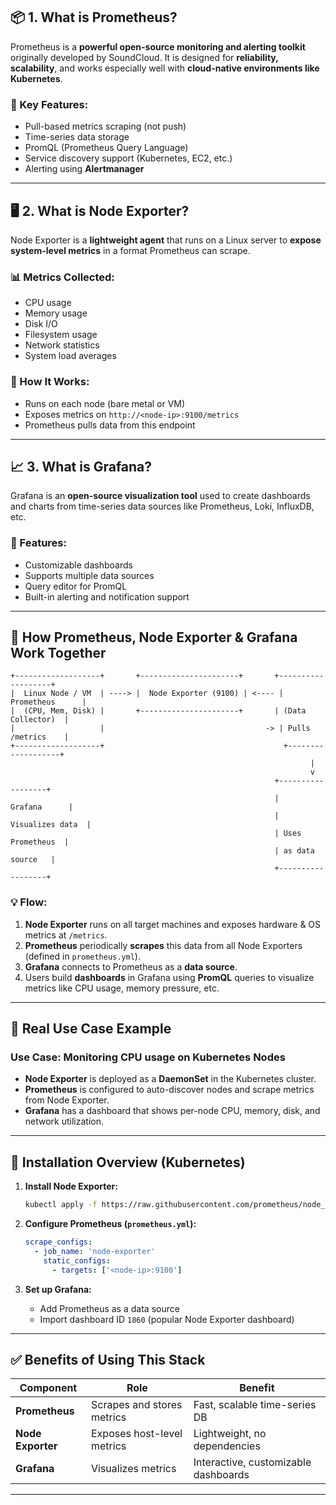 ## 📦 1. What is **Prometheus**?

Prometheus is a **powerful open-source monitoring and alerting toolkit** originally developed by SoundCloud. It is designed for **reliability, scalability**, and works especially well with **cloud-native environments like Kubernetes**.

### 🔧 Key Features:

* Pull-based metrics scraping (not push)
* Time-series data storage
* PromQL (Prometheus Query Language)
* Service discovery support (Kubernetes, EC2, etc.)
* Alerting using **Alertmanager**

---

## 🖥️ 2. What is **Node Exporter**?

Node Exporter is a **lightweight agent** that runs on a Linux server to **expose system-level metrics** in a format Prometheus can scrape.

### 📊 Metrics Collected:

* CPU usage
* Memory usage
* Disk I/O
* Filesystem usage
* Network statistics
* System load averages

### 🧩 How It Works:

* Runs on each node (bare metal or VM)
* Exposes metrics on `http://<node-ip>:9100/metrics`
* Prometheus pulls data from this endpoint

---

## 📈 3. What is **Grafana**?

Grafana is an **open-source visualization tool** used to create dashboards and charts from time-series data sources like Prometheus, Loki, InfluxDB, etc.

### 🎨 Features:

* Customizable dashboards
* Supports multiple data sources
* Query editor for PromQL
* Built-in alerting and notification support

---

## 🔄 How Prometheus, Node Exporter & Grafana Work Together

```plaintext
+-------------------+       +----------------------+       +-------------------+
|  Linux Node / VM  | ----> |  Node Exporter (9100) | <---- |   Prometheus      |
|  (CPU, Mem, Disk) |       +----------------------+       | (Data Collector)  |
|                   |                                    -> | Pulls /metrics    |
+-------------------+                                        +-------------------+
                                                                   |
                                                                   v
                                                           +------------------+
                                                           |     Grafana      |
                                                           | Visualizes data  |
                                                           | Uses Prometheus  |
                                                           | as data source   |
                                                           +------------------+
```

### 💡 Flow:

1. **Node Exporter** runs on all target machines and exposes hardware & OS metrics at `/metrics`.
2. **Prometheus** periodically **scrapes** this data from all Node Exporters (defined in `prometheus.yml`).
3. **Grafana** connects to Prometheus as a **data source**.
4. Users build **dashboards** in Grafana using **PromQL** queries to visualize metrics like CPU usage, memory pressure, etc.

---

## 🧪 Real Use Case Example

### Use Case: Monitoring CPU usage on Kubernetes Nodes

* **Node Exporter** is deployed as a **DaemonSet** in the Kubernetes cluster.
* **Prometheus** is configured to auto-discover nodes and scrape metrics from Node Exporter.
* **Grafana** has a dashboard that shows per-node CPU, memory, disk, and network utilization.

---

## 🔧 Installation Overview (Kubernetes)

1. **Install Node Exporter:**

   ```bash
   kubectl apply -f https://raw.githubusercontent.com/prometheus/node_exporter/main/examples/kubernetes-node.yaml
   ```

2. **Configure Prometheus (`prometheus.yml`):**

   ```yaml
   scrape_configs:
     - job_name: 'node-exporter'
       static_configs:
         - targets: ['<node-ip>:9100']
   ```

3. **Set up Grafana:**

   * Add Prometheus as a data source
   * Import dashboard ID `1860` (popular Node Exporter dashboard)

---

## ✅ Benefits of Using This Stack

| Component         | Role                       | Benefit                              |
| ----------------- | -------------------------- | ------------------------------------ |
| **Prometheus**    | Scrapes and stores metrics | Fast, scalable time-series DB        |
| **Node Exporter** | Exposes host-level metrics | Lightweight, no dependencies         |
| **Grafana**       | Visualizes metrics         | Interactive, customizable dashboards |

---

